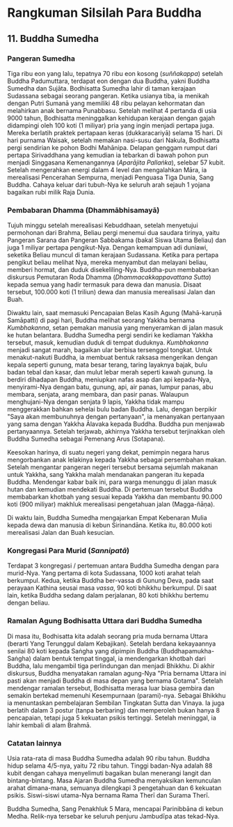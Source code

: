 # Rangkuman Silsilah Para Buddha

## 11. Buddha Sumedha

### Pangeran Sumedha

Tiga ribu eon yang lalu, tepatnya 70 ribu eon kosong (_suññakappa_) setelah Buddha Padumuttara, 
terdapat eon dengan dua Buddha, yakni Buddha Sumedha dan Sujāta. Bodhisatta Sumedha lahir di taman kerajaan Sudassana sebagai seorang pangeran. Ketika usianya tiba, ia menikah dengan Putri Sumanā yang memiliki 48 ribu pelayan kehormatan dan melahirkan anak bernama Punabbasu. Setelah melihat 4 pertanda di usia 9000 tahun, Bodhisatta meninggalkan kehidupan kerajaan dengan gajah didampingi oleh 100 koti (1 miliyar) pria yang ingin menjadi pertapa juga. Mereka berlatih praktek pertapaan keras (dukkaracariyā) selama 15 hari. Di hari purnama Waisak, setelah memakan nasi-susu dari Nakula, Bodhisatta pergi sendirian ke pohon Bodhi Mahānipa. Delapan genggam rumput dari pertapa Sirivaddhana yang kemudian ia tebarkan di bawah pohon pun menjadi Singgasana Kemenangannya (*Aparājita Pallaṅka*), selebar 57 kubit. Setelah mengerahkan energi dalam 4 level dan mengalahkan Māra, ia merealisasi Pencerahan Sempurna, menjadi Penguasa Tiga Dunia, Sang Buddha. Cahaya keluar dari tubuh-Nya ke seluruh arah sejauh 1 yojana bagaikan rubi milik Raja Dunia.

### Pembabaran Dhamma (Dhammābhisamayā)

Tujuh minggu setelah merealisasi Kebuddhaan, setelah menyetujui permohonan dari Brahma, Beliau pergi menemui dua saudara tirinya, yaitu Pangeran Sarana dan Pangeran Sabbakama (bakal Siswa Utama Beliau) dan juga 1 miliyar pertapa pengikut-Nya. Dengan kemampuan adi duniawi, seketika Beliau muncul di taman kerajaan Sudassana. Ketika para pertapa pengikut beliau melihat Nya, mereka menyambut dan melayani beliau, memberi hormat, dan duduk disekeliling-Nya. Buddha-pun membabarkan diskursus Pemutaran Roda Dhamma (*Dhammacakkappavattana Sutta*) kepada semua yang hadir termasuk para dewa dan manusia. Disaat tersebut, 100.000 koti (1 triliun) dewa dan manusia merealisasi Jalan dan Buah.

Diwaktu lain, saat memasuki Pencapaian Belas Kasih Agung (Mahā-karuṇā Samāpatti) di pagi hari, Buddha melihat seorang Yakkha bernama *Kumbhakanna*, setan pemakan manusia yang menyeramkan di jalan masuk ke hutan belantara. Buddha Sumedha pergi sendiri ke kediaman Yakkha tersebut, masuk, kemudian duduk di tempat duduknya. *Kumbhakanna* menjadi sangat marah, bagaikan ular berbisa tersenggol tongkat. Untuk menakut-nakuti Buddha, ia membuat bentuk raksasa mengerikan dengan kepala seperti gunung, mata besar terang, taring layaknya bajak, bulu badan tebal dan kasar, dan mulut lebar merah seperti kawah gunung. Ia berdiri dihadapan Buddha, meniupkan nafas asap dan api kepada-Nya, menyirami-Nya dengan batu, gunung, api, air panas, lumpur panas, abu membara, senjata, arang membara, dan pasir panas. Walaupun menghujani-Nya dengan senjata 9 lapis, Yakkha tidak mampu menggerakkan bahkan sehelai bulu badan Buddha. Lalu, dengan berpikir "Saya akan membunuhnya dengan pertanyaan", ia menanyakan pertanyaan yang sama dengan Yakkha Ālavaka kepada Buddha. Buddha pun menjawab pertanyaannya. Setelah terjawab, akhirnya Yakkha tersebut terjinakkan oleh Buddha Sumedha sebagai Pemenang Arus (Sotapana).

Keesokan harinya, di suatu negeri yang dekat, pemimpin negara harus mengorbankan anak lelakinya kepada Yakkha sebagai persembahan makan. Setelah mengantar pangeran negeri tersebut bersama sejumlah makanan untuk Yakkha, sang Yakkha malah mendanakan pangeran itu kepada Buddha. Mendengar kabar baik ini, para warga menunggu di jalan masuk hutan dan kemudian mendekati Buddha. Di pertemuan tersebut Buddha membabarkan khotbah yang sesuai kepada Yakkha dan membantu 90.000 koti (900 miliyar) makhluk merealisasi pengetahuan jalan (Magga-ñāṇa).

Di waktu lain, Buddha Sumedha mengajarkan Empat Kebenaran Mulia kepada dewa dan manusia di kebun Sirinandāna. Ketika itu, 80.000 koti merealisasi Jalan dan Buah kesucian.

### Kongregasi Para Murid (*Sannipatā*)

Terdapat 3 kongregasi / pertemuan antara Buddha Sumedha dengan para murid-Nya. Yang pertama di kota Sudassana, 1000 koti arahat telah berkumpul. Kedua, ketika Buddha ber-vassa di Gunung Deva, pada saat perayaan Kathina seusai masa *vassa*, 90 koti bhikkhu berkumpul. Di saat lain, ketika Buddha sedang dalam perjalanan, 80 koti bhikkhu bertemu dengan beliau.

### Ramalan Agung Bodhisatta Uttara dari Buddha Sumedha

Di masa itu, Bodhisatta kita adalah seorang pria muda bernama Uttara (berarti Yang Terunggul dalam Kebajikan). Setelah berdana kekayaannya senilai 80 koti kepada Saṅgha yang dipimpin Buddha (Buddhapamukha-Saṅgha) dalam bentuk tempat tinggal, ia mendengarkan khotbah dari Buddha, lalu mengambil tiga perlindungan dan menjadi Bhikkhu. Di akhir diskursus, Buddha menyatakan ramalan agung-Nya "Pria bernama Uttara ini pasti akan menjadi Buddha di masa depan yang bernama Gotama". Setelah mendengar ramalan tersebut, Bodhisatta merasa luar biasa gembira dan semakin bertekad memenuhi Kesempurnaan (parami)-nya. Sebagai Bhikkhu ia menuntaskan pembelajaran Sembilan Tingkatan Sutta dan Vinaya. Ia juga berlatih dalam 3 postur (tanpa berbaring) dan memperoleh bukan hanya 8 pencapaian, tetapi juga 5 kekuatan psikis tertinggi. Setelah meninggal, ia lahir kembali di alam Brahmā.

### Catatan lainnya

Usia rata-rata di masa Buddha Sumedha adalah 90 ribu tahun. Buddha hidup selama 4/5-nya, yaitu 72 ribu tahun. Tinggi badan-Nya adalah 88 kubit dengan cahaya menyelimuti bagaikan bulan menerangi langit dan bintang-bintang. Masa Ajaran Buddha Sumedha menyaksikan kemunculan arahat dimana-mana, semuanya dilengkapi 3 pengetahuan dan 6 kekuatan psikis. Siswi-siswi utama-Nya bernama Rama Therī dan Surama Therī. 

Buddha Sumedha, Sang Penakhluk 5 Mara, mencapai Parinibbāna di kebun Medha. Relik-nya tersebar ke seluruh penjuru Jambudīpa atas tekad-Nya.
